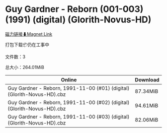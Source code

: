 # Guy Gardner - Reborn (001-003) (1991) (digital) (Glorith-Novus-HD)

[磁力链接⬇Magnet Link](magnet:?xt=urn:btih:d98246d1f33f3ab771845e2f9f45348294d268a0&dn=Guy%20Gardner%20-%20Reborn%20%28001-003%29%20%281991%29%20%28digital%29%20%28Glorith-Novus-HD%29)

打包下载📦仍在工事中

文件数：3

总大小：264.01MiB

Online | Download
--- | ---
Guy Gardner - Reborn, 1991-11-00 (#01) (digital) (Glorith-Novus-HD).cbz | 87.34MiB
Guy Gardner - Reborn, 1991-11-00 (#02) (digital) (Glorith-Novus-HD).cbz | 94.61MiB
Guy Gardner - Reborn, 1991-11-00 (#03) (digital) (Glorith-Novus-HD).cbz | 82.06MiB